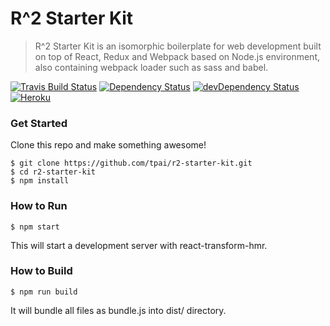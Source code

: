 # R^2 Starter Kit

> R^2 Starter Kit is an isomorphic boilerplate for web development built on top of React, Redux and Webpack based on Node.js environment, also containing webpack loader such as sass and babel.

[![Travis Build Status][build-badge]][build]
[![Dependency Status][deps-badge]][deps]
[![devDependency Status][dev-deps-badge]][dev-deps]
[![Heroku][heroku-deployment-badge]][heroku-app]

### Get Started

Clone this repo and make something awesome!

```
$ git clone https://github.com/tpai/r2-starter-kit.git
$ cd r2-starter-kit
$ npm install
```

### How to Run

```
$ npm start
```

This will start a development server with react-transform-hmr.

### How to Build

```
$ npm run build
```

It will bundle all files as bundle.js into dist/ directory.

[build-badge]: https://travis-ci.org/tpai/r2-starter-kit.svg?branch=master
[build]: https://travis-ci.org/tpai/r2-starter-kit

[deps-badge]: https://david-dm.org/tpai/r2-starter-kit.svg
[deps]: https://david-dm.org/tpai/r2-starter-kit

[dev-deps-badge]: https://david-dm.org/tpai/r2-starter-kit/dev-status.svg
[dev-deps]: https://david-dm.org/tpai/r2-starter-kit#info=devDependencies

[heroku-deployment-badge]: https://heroku-badge.herokuapp.com/?app=r2gw-starter-kit
[heroku-app]: http://r2-starter-kit.herokuapp.com
